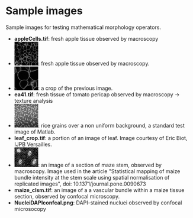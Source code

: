 # Sample images

Sample images for testing mathematical morphology operators.

* **appleCells.tif**: fresh apple tissue observed by macroscopy
* **[<img src="webImg/appleCells.png">](appleCells)**: fresh apple tissue observed by macroscopy.
* **[<img src="webImg/appleCells-crop.png">](appleCells-crop)**: a crop of the previous image.
* **ea41.tif**: fresh tissue of tomato pericap observed by macroscopy -> texture analysis
* **[<img src="webImg/grains.png">](grains.tif)**:  rice grains over a non uniform background, a standard test image of Matlab.
* **leaf_crop.tif**: a portion of an image of leaf. Image courtesy of Eric Biot, IJPB Versailles.
* **[<img src="webImg/m02g_crop.png">](m02g_crop)**: an image of a section of maze stem, observed by macroscopy. Image used in the article "Statistical mapping of maize bundle intensity at the stem scale using spatial normalisation of replicated images", doi: 10.1371/journal.pone.0090673 
* **maize_clsm.tif**: an image of a a vascular bundle within a maize tissue section, observed by confocal microscopy.
* **NucleiDAPIconfcal.png**: DAPI-stained nucluei observed by confocal microsocopy


